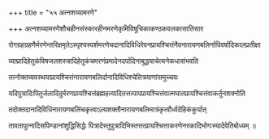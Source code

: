 +++
title = "५५ अत्नशय्यामरणे"

+++
अत्नशय्यामरणेशौचहीनसंस्कारहीनमरणेकृमिविषूचिकाकण्ठकवलकासातिसार

रोगग्रहग्रहणैर्मरणेन्तरिक्षमृतेऽस्पृश्यस्पर्शमरणेचदानादिविधिरेवनप्रायश्चित्तंनैवनारायणबलिर्नापिवर्षादिकालप्रतीक्षा

व्याघ्रादिहेतुकंविषजलशस्त्रादिहेतुकंचमरणंप्रमादेनदर्पादिनाबुद्धयाचेत्यनेकधासंभवति

तत्नोक्तव्यवस्थयाप्रायश्चित्तंनारायणबलिर्दानादिविधिश्चेतित्रयाणांसमुच्चयः

यदिपुत्रादिःपितुर्जलादिदुर्मरणप्रायश्चित्तंब्रह्महत्यादितत्तत्पापप्रायश्चित्तंवात्मघातप्रायश्चित्तंवाकर्तुनशक्नोति

तदोक्तदानादिविधिंनारायणबलिंचकृत्वाऽत्यशक्तौनारायणबलिमात्रंकृत्वौर्ध्वदेहिकंकुर्यात्

तावतापुत्नादिसपिण्डानांशुद्धिसिद्धेः पित्रादेस्तुपुत्रादिभिस्तत्तत्प्रायश्चित्ताकरणेनरकादिभोगःस्यादेवेतिबोध्यम् ॥

